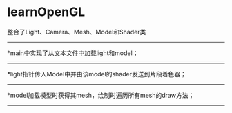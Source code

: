 # learnOpenGL
整合了Light、Camera、Mesh、Model和Shader类  
***
*main中实现了从文本文件中加载light和model；  
***
*light指针传入Model中并由该model的shader发送到片段着色器；  
***
*model加载模型时获得其mesh，绘制时遍历所有mesh的draw方法；  
***
